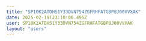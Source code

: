 ```yaml
---
title: "SP10K2ATDH51Y33DVN754ZGFRHFATGBP8J00VVXAK"
date: 2025-02-19T23:10:06.495Z
user: SP10K2ATDH51Y33DVN754ZGFRHFATGBP8J00VVXAK
layout: "users"
---
```

    